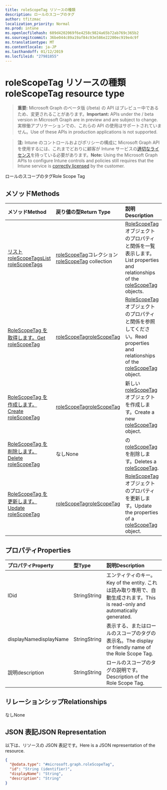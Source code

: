 ```yaml
---
title: roleScopeTag リソースの種類
description: ロールのスコープのタグ
author: tfitzmac
localization_priority: Normal
ms.prod: intune
ms.openlocfilehash: 609d4202069f6e4258c9824a65b72ab769c365b2
ms.sourcegitcommit: 36be044c89a19af84c93e586e22200ec919e4c9f
ms.translationtype: MT
ms.contentlocale: ja-JP
ms.lasthandoff: 01/12/2019
ms.locfileid: "27981855"
---
```

# <a name="rolescopetag-resource-type"></a><span data-ttu-id="3b4c7-103">roleScopeTag リソースの種類</span><span class="sxs-lookup"><span data-stu-id="3b4c7-103">roleScopeTag resource type</span></span>

> <span data-ttu-id="3b4c7-104">**重要:** Microsoft Graph のベータ版 (/beta) の API はプレビュー中であるため、変更されることがあります。</span><span class="sxs-lookup"><span data-stu-id="3b4c7-104">**Important:** APIs under the / beta version in Microsoft Graph are in preview and are subject to change.</span></span> <span data-ttu-id="3b4c7-105">実稼働アプリケーションでの、これらの API の使用はサポートされていません。</span><span class="sxs-lookup"><span data-stu-id="3b4c7-105">Use of these APIs in production applications is not supported.</span></span>

> <span data-ttu-id="3b4c7-106">**注:** Intune のコントロールおよびポリシーの構成に Microsoft Graph API を使用するには、これまでどおりに顧客が Intune サービスの[適切なライセンス](https://go.microsoft.com/fwlink/?linkid=839381)を持っている必要があります。</span><span class="sxs-lookup"><span data-stu-id="3b4c7-106">**Note:** Using the Microsoft Graph APIs to configure Intune controls and policies still requires that the Intune service is [correctly licensed](https://go.microsoft.com/fwlink/?linkid=839381) by the customer.</span></span>

<span data-ttu-id="3b4c7-107">ロールのスコープのタグ</span><span class="sxs-lookup"><span data-stu-id="3b4c7-107">Role Scope Tag</span></span>
## <a name="methods"></a><span data-ttu-id="3b4c7-108">メソッド</span><span class="sxs-lookup"><span data-stu-id="3b4c7-108">Methods</span></span>
|<span data-ttu-id="3b4c7-109">メソッド</span><span class="sxs-lookup"><span data-stu-id="3b4c7-109">Method</span></span>|<span data-ttu-id="3b4c7-110">戻り値の型</span><span class="sxs-lookup"><span data-stu-id="3b4c7-110">Return Type</span></span>|<span data-ttu-id="3b4c7-111">説明</span><span class="sxs-lookup"><span data-stu-id="3b4c7-111">Description</span></span>|
|:---|:---|:---|
|[<span data-ttu-id="3b4c7-112">リスト roleScopeTags</span><span class="sxs-lookup"><span data-stu-id="3b4c7-112">List roleScopeTags</span></span>](../api/intune-rbac-rolescopetag-list.md)|<span data-ttu-id="3b4c7-113">[roleScopeTag](../resources/intune-rbac-rolescopetag.md)コレクション</span><span class="sxs-lookup"><span data-stu-id="3b4c7-113">[roleScopeTag](../resources/intune-rbac-rolescopetag.md) collection</span></span>|<span data-ttu-id="3b4c7-114">[RoleScopeTag](../resources/intune-rbac-rolescopetag.md)オブジェクトのプロパティと関係を一覧表示します。</span><span class="sxs-lookup"><span data-stu-id="3b4c7-114">List properties and relationships of the [roleScopeTag](../resources/intune-rbac-rolescopetag.md) objects.</span></span>|
|[<span data-ttu-id="3b4c7-115">RoleScopeTag を取得します。</span><span class="sxs-lookup"><span data-stu-id="3b4c7-115">Get roleScopeTag</span></span>](../api/intune-rbac-rolescopetag-get.md)|[<span data-ttu-id="3b4c7-116">roleScopeTag</span><span class="sxs-lookup"><span data-stu-id="3b4c7-116">roleScopeTag</span></span>](../resources/intune-rbac-rolescopetag.md)|<span data-ttu-id="3b4c7-117">[RoleScopeTag](../resources/intune-rbac-rolescopetag.md)オブジェクトのプロパティと関係を参照してください。</span><span class="sxs-lookup"><span data-stu-id="3b4c7-117">Read properties and relationships of the [roleScopeTag](../resources/intune-rbac-rolescopetag.md) object.</span></span>|
|[<span data-ttu-id="3b4c7-118">RoleScopeTag を作成します。</span><span class="sxs-lookup"><span data-stu-id="3b4c7-118">Create roleScopeTag</span></span>](../api/intune-rbac-rolescopetag-create.md)|[<span data-ttu-id="3b4c7-119">roleScopeTag</span><span class="sxs-lookup"><span data-stu-id="3b4c7-119">roleScopeTag</span></span>](../resources/intune-rbac-rolescopetag.md)|<span data-ttu-id="3b4c7-120">新しい[roleScopeTag](../resources/intune-rbac-rolescopetag.md)オブジェクトを作成します。</span><span class="sxs-lookup"><span data-stu-id="3b4c7-120">Create a new [roleScopeTag](../resources/intune-rbac-rolescopetag.md) object.</span></span>|
|[<span data-ttu-id="3b4c7-121">RoleScopeTag を削除します。</span><span class="sxs-lookup"><span data-stu-id="3b4c7-121">Delete roleScopeTag</span></span>](../api/intune-rbac-rolescopetag-delete.md)|<span data-ttu-id="3b4c7-122">なし</span><span class="sxs-lookup"><span data-stu-id="3b4c7-122">None</span></span>|<span data-ttu-id="3b4c7-123">の[roleScopeTag](../resources/intune-rbac-rolescopetag.md)を削除します。</span><span class="sxs-lookup"><span data-stu-id="3b4c7-123">Deletes a [roleScopeTag](../resources/intune-rbac-rolescopetag.md).</span></span>|
|[<span data-ttu-id="3b4c7-124">RoleScopeTag を更新します。</span><span class="sxs-lookup"><span data-stu-id="3b4c7-124">Update roleScopeTag</span></span>](../api/intune-rbac-rolescopetag-update.md)|[<span data-ttu-id="3b4c7-125">roleScopeTag</span><span class="sxs-lookup"><span data-stu-id="3b4c7-125">roleScopeTag</span></span>](../resources/intune-rbac-rolescopetag.md)|<span data-ttu-id="3b4c7-126">[RoleScopeTag](../resources/intune-rbac-rolescopetag.md)オブジェクトのプロパティを更新します。</span><span class="sxs-lookup"><span data-stu-id="3b4c7-126">Update the properties of a [roleScopeTag](../resources/intune-rbac-rolescopetag.md) object.</span></span>|

## <a name="properties"></a><span data-ttu-id="3b4c7-127">プロパティ</span><span class="sxs-lookup"><span data-stu-id="3b4c7-127">Properties</span></span>
|<span data-ttu-id="3b4c7-128">プロパティ</span><span class="sxs-lookup"><span data-stu-id="3b4c7-128">Property</span></span>|<span data-ttu-id="3b4c7-129">型</span><span class="sxs-lookup"><span data-stu-id="3b4c7-129">Type</span></span>|<span data-ttu-id="3b4c7-130">説明</span><span class="sxs-lookup"><span data-stu-id="3b4c7-130">Description</span></span>|
|:---|:---|:---|
|<span data-ttu-id="3b4c7-131">ID</span><span class="sxs-lookup"><span data-stu-id="3b4c7-131">id</span></span>|<span data-ttu-id="3b4c7-132">String</span><span class="sxs-lookup"><span data-stu-id="3b4c7-132">String</span></span>|<span data-ttu-id="3b4c7-133">エンティティのキー。</span><span class="sxs-lookup"><span data-stu-id="3b4c7-133">Key of the entity.</span></span> <span data-ttu-id="3b4c7-134">これは読み取り専用で、自動生成されます。</span><span class="sxs-lookup"><span data-stu-id="3b4c7-134">This is read-only and automatically generated.</span></span>|
|<span data-ttu-id="3b4c7-135">displayName</span><span class="sxs-lookup"><span data-stu-id="3b4c7-135">displayName</span></span>|<span data-ttu-id="3b4c7-136">String</span><span class="sxs-lookup"><span data-stu-id="3b4c7-136">String</span></span>|<span data-ttu-id="3b4c7-137">表示する、またはロールのスコープのタグの表示名。</span><span class="sxs-lookup"><span data-stu-id="3b4c7-137">The display or friendly name of the Role Scope Tag.</span></span>|
|<span data-ttu-id="3b4c7-138">説明</span><span class="sxs-lookup"><span data-stu-id="3b4c7-138">description</span></span>|<span data-ttu-id="3b4c7-139">String</span><span class="sxs-lookup"><span data-stu-id="3b4c7-139">String</span></span>|<span data-ttu-id="3b4c7-140">ロールのスコープのタグの説明です。</span><span class="sxs-lookup"><span data-stu-id="3b4c7-140">Description of the Role Scope Tag.</span></span>|

## <a name="relationships"></a><span data-ttu-id="3b4c7-141">リレーションシップ</span><span class="sxs-lookup"><span data-stu-id="3b4c7-141">Relationships</span></span>
<span data-ttu-id="3b4c7-142">なし</span><span class="sxs-lookup"><span data-stu-id="3b4c7-142">None</span></span>
## <a name="json-representation"></a><span data-ttu-id="3b4c7-143">JSON 表記</span><span class="sxs-lookup"><span data-stu-id="3b4c7-143">JSON Representation</span></span>
<span data-ttu-id="3b4c7-144">以下は、リソースの JSON 表記です。</span><span class="sxs-lookup"><span data-stu-id="3b4c7-144">Here is a JSON representation of the resource.</span></span>
<!-- {
  "blockType": "resource",
  "keyProperty": "id",
  "@odata.type": "microsoft.graph.roleScopeTag"
}
-->
``` json
{
  "@odata.type": "#microsoft.graph.roleScopeTag",
  "id": "String (identifier)",
  "displayName": "String",
  "description": "String"
}
```





